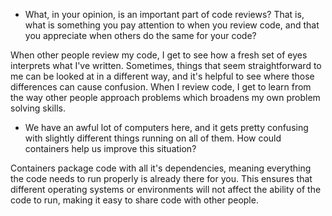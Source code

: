 - What, in your opinion, is an important part of code reviews? That is, what is
  something you pay attention to when you review code, and that you appreciate
  when others do the same for your code?

When other people review my code, I get to see how a fresh set of eyes interprets what I've written. Sometimes, things that seem straightforward to me can be looked at in a different way, and it's helpful to see where those differences can cause confusion. When I review code, I get to learn from the way other people approach problems which broadens my own problem solving skills.


- We have an awful lot of computers here, and it gets pretty confusing with
  slightly different things running on all of them. How could containers help us
  improve this situation?

Containers package code with all it's dependencies, meaning everything the code needs to run properly is already there for you. This ensures that different operating systems or environments will not affect the ability of the code to run, making it easy to share code with other people.
